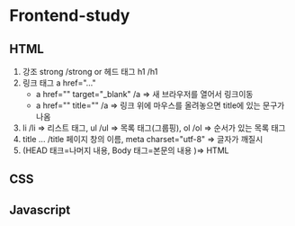 # Frontend-study

## HTML

1. 강조 strong /strong or 헤드 태그 h1 /h1
2. 링크 태그 a href="..."
    - a href="" target="_blank" /a => 새 브라우저를 열어서 링크이동
    - a href="" title="" /a => 링크 위에 마우스를 올려놓으면 title에 있는 문구가 나옴
3. li /li => 리스트 태그, ul /ul => 목록 태그(그룹핑), ol /ol  => 순서가 있는 목록 태그
4. title ... /title 페이지 창의 이름,  meta charset="utf-8"  => 글자가 깨질시
5. (HEAD 태크=나머지 내용,  Body 태그=본문의 내용  )=> HTML
## CSS

## Javascript
